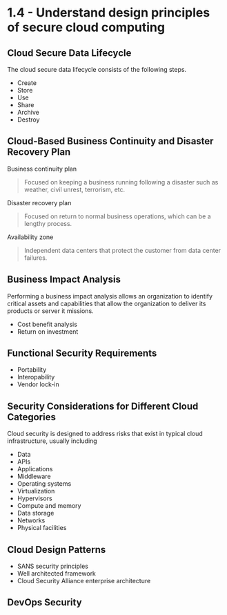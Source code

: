 # 1.4 - Understand design principles of secure cloud computing

## Cloud Secure Data Lifecycle

The cloud secure data lifecycle consists of the following steps.
- Create
- Store
- Use
- Share
- Archive
- Destroy

## Cloud-Based Business Continuity and Disaster Recovery Plan

Business continuity plan
> Focused on keeping a business running following a disaster such as weather, civil unrest, terrorism, etc.

Disaster recovery plan
> Focused on return to normal business operations, which can be a lengthy process.

Availability zone
> Independent data centers that protect the customer from data center failures.

## Business Impact Analysis

Performing a business impact analysis allows an organization to identify critical assets and capabilities that allow the organization to deliver its products or server it missions.

- Cost benefit analysis
- Return on investment

## Functional Security Requirements

- Portability
- Interopability
- Vendor lock-in

## Security Considerations for Different Cloud Categories

Cloud security is designed to address risks that exist in typical cloud infrastructure, usually including
- Data
- APIs
- Applications
- Middleware
- Operating systems
- Virtualization
- Hypervisors
- Compute and memory
- Data storage
- Networks
- Physical facilities

## Cloud Design Patterns

- SANS security principles
- Well architected framework
- Cloud Security Alliance enterprise architecture

## DevOps Security
